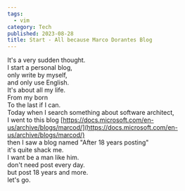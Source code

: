```yaml
---
tags:
  - vim
category: Tech
published: 2023-08-28
title: Start - All because Marco Dorantes Blog
---
```

It's a very sudden thought.  
I start a personal blog,  
only write by myself,  
and only use English.  
It's about all my life.  
From my born  
To the last if I can.  
Today when I search something about software architect,  
I went to this blog [https://docs.microsoft.com/en-us/archive/blogs/marcod/](https://docs.microsoft.com/en-us/archive/blogs/marcod/)  
then I saw a blog named "After 18 years posting"  
it's quite shack me.  
I want be a man like him.  
don't need post every day.  
but post 18 years and more.  
let's go.  
